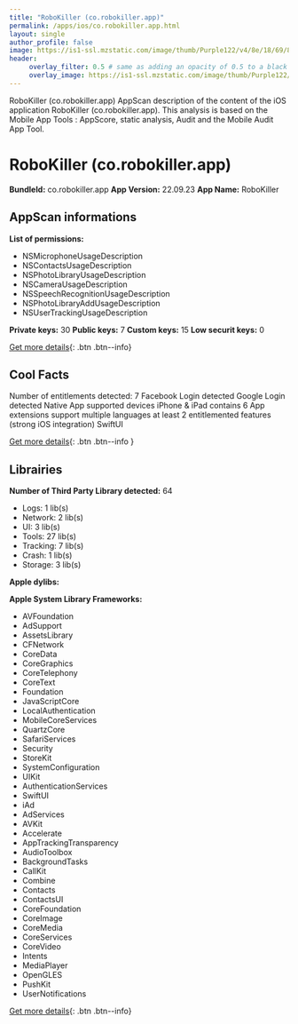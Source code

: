 ```yaml
---
title: "RoboKiller (co.robokiller.app)"
permalink: /apps/ios/co.robokiller.app.html
layout: single
author_profile: false
image: https://is1-ssl.mzstatic.com/image/thumb/Purple122/v4/8e/18/69/8e18699f-7697-7f0d-b01d-3c88997c00f4/AppIcon-0-0-1x_U007emarketing-0-10-0-85-220.png/512x512bb.jpg
header: 
     overlay_filter: 0.5 # same as adding an opacity of 0.5 to a black background
     overlay_image: https://is1-ssl.mzstatic.com/image/thumb/Purple122/v4/8e/18/69/8e18699f-7697-7f0d-b01d-3c88997c00f4/AppIcon-0-0-1x_U007emarketing-0-10-0-85-220.png/512x512bb.jpg
---
```

RoboKiller (co.robokiller.app) AppScan description of the content of the iOS application RoboKiller (co.robokiller.app). This analysis is based on the Mobile App Tools : AppScore, static analysis, Audit and the Mobile Audit App Tool.

# RoboKiller (co.robokiller.app)

**BundleId:** co.robokiller.app
**App Version:** 22.09.23
**App Name:** RoboKiller


## AppScan informations 

**List of permissions:** 
- NSMicrophoneUsageDescription
- NSContactsUsageDescription
- NSPhotoLibraryUsageDescription
- NSCameraUsageDescription
- NSSpeechRecognitionUsageDescription
- NSPhotoLibraryAddUsageDescription
- NSUserTrackingUsageDescription
  
  
**Private keys:** 30
**Public keys:** 7
**Custom keys:** 15
**Low securit keys:** 0
  
[Get more details](/pricing.html){: .btn .btn--info}

## Cool Facts

Number of entitlements detected: 7
Facebook Login detected
Google Login detected
Native App
supported devices iPhone & iPad
contains 6 App extensions
support multiple languages
at least 2 entitlemented features (strong iOS integration)
SwiftUI
  
[Get more details](/pricing.html){: .btn .btn--info }

## Librairies 
**Number of Third Party Library detected:** 64
- Logs: 1 lib(s)
- Network: 2 lib(s)
- UI: 3 lib(s)
- Tools: 27 lib(s)
- Tracking: 7 lib(s)
- Crash: 1 lib(s)
- Storage: 3 lib(s)


**Apple dylibs:**


**Apple System Library Frameworks:**
- AVFoundation
- AdSupport
- AssetsLibrary
- CFNetwork
- CoreData
- CoreGraphics
- CoreTelephony
- CoreText
- Foundation
- JavaScriptCore
- LocalAuthentication
- MobileCoreServices
- QuartzCore
- SafariServices
- Security
- StoreKit
- SystemConfiguration
- UIKit
- AuthenticationServices
- SwiftUI
- iAd
- AdServices
- AVKit
- Accelerate
- AppTrackingTransparency
- AudioToolbox
- BackgroundTasks
- CallKit
- Combine
- Contacts
- ContactsUI
- CoreFoundation
- CoreImage
- CoreMedia
- CoreServices
- CoreVideo
- Intents
- MediaPlayer
- OpenGLES
- PushKit
- UserNotifications


  
[Get more details](/pricing.html){: .btn .btn--info}

